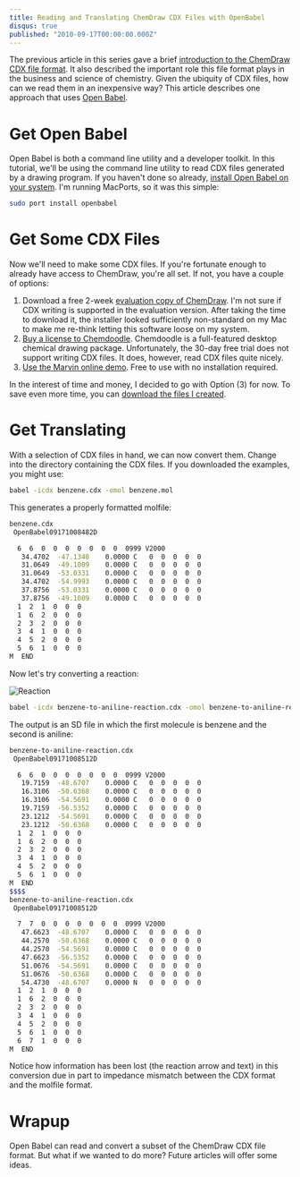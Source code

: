 ```yaml
---
title: Reading and Translating ChemDraw CDX Files with OpenBabel
disqus: true
published: "2010-09-17T00:00:00.000Z"
---
```


The previous article in this series gave a brief [introduction to the ChemDraw CDX file format](/articles/2010/09/13/a-brief-introduction-to-the-chemdraw-cdx-file-format). It also described the important role this file format plays in the business and science of chemistry. Given the ubiquity of CDX files, how can we read them in an inexpensive way? This article describes one approach that uses [Open Babel](http://openbabel.org/wiki/Main_Page).

# Get Open Babel

Open Babel is both a command line utility and a developer toolkit. In this tutorial, we'll be using the command line utility to read CDX files generated by a drawing program. If you haven't done so already, [install Open Babel on your system](http://openbabel.org/wiki/Get_Open_Babel). I'm running MacPorts, so it was this simple:

```bash
sudo port install openbabel
```

# Get Some CDX Files

Now we'll need to make some CDX files. If you're fortunate enough to already have access to ChemDraw, you're all set. If not, you have a couple of options:

1.  Download a free 2-week [evaluation copy of ChemDraw](http://scistore.cambridgesoft.com/ScistoreSoftwareDisplay.aspx?Trial=Trial). I'm not sure if CDX writing is supported in the evaluation version. After taking the time to download it, the installer looked sufficiently non-standard on my Mac to make me re-think letting this software loose on my system.
2.  [Buy a license to Chemdoodle](http://www.chemdoodle.com/). Chemdoodle is a full-featured desktop chemical drawing package. Unfortunately, the 30-day free trial does not support writing CDX files. It does, however, read CDX files quite nicely.
3.  [Use the Marvin online demo](http://www.chemaxon.com/marvin/sketch/index.php). Free to use with no installation required.

In the interest of time and money, I decided to go with Option (3) for now. To save even more time, you can [download the files I created](http://github.com/metamolecular/fugu).

# Get Translating

With a selection of CDX files in hand, we can now convert them. Change into the directory containing the CDX files. If you downloaded the examples, you might use:

```bash
babel -icdx benzene.cdx -omol benzene.mol
```

This generates a properly formatted molfile:

```bash
benzene.cdx
 OpenBabel09171008482D

  6  6  0  0  0  0  0  0  0  0999 V2000
   34.4702  -47.1348    0.0000 C   0  0  0  0  0
   31.0649  -49.1009    0.0000 C   0  0  0  0  0
   31.0649  -53.0331    0.0000 C   0  0  0  0  0
   34.4702  -54.9993    0.0000 C   0  0  0  0  0
   37.8756  -53.0331    0.0000 C   0  0  0  0  0
   37.8756  -49.1009    0.0000 C   0  0  0  0  0
  1  2  1  0  0  0
  1  6  2  0  0  0
  2  3  2  0  0  0
  3  4  1  0  0  0
  4  5  2  0  0  0
  5  6  1  0  0  0
M  END
```

Now let's try converting a reaction:

![Reaction](/images/posts/20100917/reaction.png "Reaction")

```bash
babel -icdx benzene-to-aniline-reaction.cdx -omol benzene-to-aniline-reaction.mol	
```

The output is an SD file in which the first molecule is benzene and the second is aniline:

```bash
benzene-to-aniline-reaction.cdx
 OpenBabel09171008512D

  6  6  0  0  0  0  0  0  0  0999 V2000
   19.7159  -48.6707    0.0000 C   0  0  0  0  0
   16.3106  -50.6368    0.0000 C   0  0  0  0  0
   16.3106  -54.5691    0.0000 C   0  0  0  0  0
   19.7159  -56.5352    0.0000 C   0  0  0  0  0
   23.1212  -54.5691    0.0000 C   0  0  0  0  0
   23.1212  -50.6368    0.0000 C   0  0  0  0  0
  1  2  1  0  0  0
  1  6  2  0  0  0
  2  3  2  0  0  0
  3  4  1  0  0  0
  4  5  2  0  0  0
  5  6  1  0  0  0
M  END
$$$$
benzene-to-aniline-reaction.cdx
 OpenBabel09171008512D

  7  7  0  0  0  0  0  0  0  0999 V2000
   47.6623  -48.6707    0.0000 C   0  0  0  0  0
   44.2570  -50.6368    0.0000 C   0  0  0  0  0
   44.2570  -54.5691    0.0000 C   0  0  0  0  0
   47.6623  -56.5352    0.0000 C   0  0  0  0  0
   51.0676  -54.5691    0.0000 C   0  0  0  0  0
   51.0676  -50.6368    0.0000 C   0  0  0  0  0
   54.4730  -48.6707    0.0000 N   0  0  0  0  0
  1  2  1  0  0  0
  1  6  2  0  0  0
  2  3  2  0  0  0
  3  4  1  0  0  0
  4  5  2  0  0  0
  5  6  1  0  0  0
  6  7  1  0  0  0
M  END
```

Notice how information has been lost (the reaction arrow and text) in this conversion due in part to impedance mismatch between the CDX format and the molfile format.

# Wrapup

Open Babel can read and convert a subset of the ChemDraw CDX file format. But what if we wanted to do more? Future articles will offer some ideas.